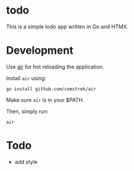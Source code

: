 # todo
This is a simple todo app written in Go and HTMX.

# Development
Use [air](https://github.com/cosmtrek/air) for hot reloading the application.

Install `air` using:

```
go install github.com/comstrek/air
```

Make sure `air` is in your $PATH.

Then, simply run:

```
air
```

# Todo
- add style
